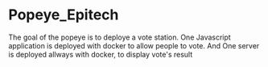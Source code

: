 # Popeye_Epitech

The goal of the popeye is to deploye a vote station.
One Javascript application is deployed with docker to allow people to vote.
And One server is deployed allways with docker, to display vote's result

